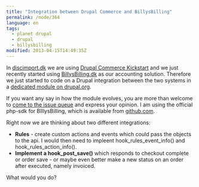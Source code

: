 ```yaml
---
title: "Integration between Drupal Commerce and BillysBilling"
permalink: /node/364
language: en
tags:
  - planet drupal
  - drupal
  - billysbilling
modified: 2013-04-15T14:49:35Z
---
```


In [discimport.dk](http://discimport.dk) we are using [Drupal Commerce Kickstart](http://drupal.org/project/commerce_kickstart) and we just recently started using [BillysBilling.dk](http://billysbilling.dk) as our accounting solution. Therefore we just started to code on a Drupal integration between the two systems in a [dedicated module on drupal.org](http://drupal.org/project/billysbilling).

If you want any say in how the module evolves, you are more than welcome to [come to the issue queue](http://drupal.org/project/issues/billysbilling) and express your opinion. I am using the official php-sdk for BIllysBilling, which is available from [github.com](http://github.com/billysbilling/billysbilling-php).

Right now we are thinking about two different integrations:

- **Rules** - create custom actions and events which could pass the objects to the api. I would then need to impleent hook\_rules\_event\_info() and hook\_rules\_action\_info().
- **Implement a hook\_post\_save()** which responds to checkout complete or order save - or maybe even better make a new status on an order after executed, namely invoiced.

What would you do?
